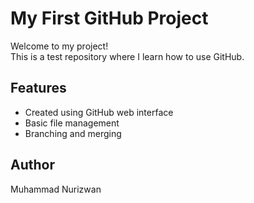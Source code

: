 # My First GitHub Project

Welcome to my project!  
This is a test repository where I learn how to use GitHub.

## Features
- Created using GitHub web interface
- Basic file management
- Branching and merging

## Author
Muhammad Nurizwan 
